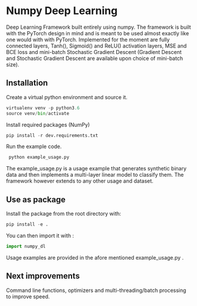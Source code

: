 # Numpy Deep Learning

Deep Learning Framework built entirely using numpy. The framework is built with the PyTorch design in mind and is 
meant to be used almost exactly like one would with with PyTorch. Implemented for the moment are fully connected
 layers, Tanh(), Sigmoid() and ReLU() activation layers, MSE and BCE loss and mini-batch Stochastic Gradient Descent 
 (Gradient Descent and Stochastic Gradient Descent are available upon choice of mini-batch size).
 
## Installation

Create a virtual python environment and source it.

```python
virtualenv venv -p python3.6
source venv/bin/activate
```

Install required packages (NumPy)

```python
pip install -r dev.requirements.txt
```

Run the example code.

```python
 python example_usage.py       
```

The example_usage.py is a usage example that generates synthetic binary data and then implements a multi-layer 
linear model to classify them. The framework however extends to any other usage and dataset.

## Use as package

Install the package from the root directory with:

```python
pip install -e .
```

You can then import it with :

```python
import numpy_dl
```

Usage examples are provided in the afore mentioned example_usage.py .

## Next improvements

Command line functions, optimizers and multi-threading/batch 
processing to improve speed.

